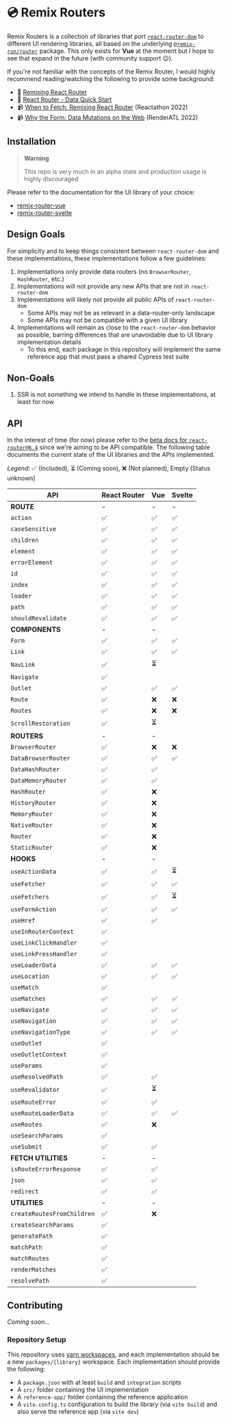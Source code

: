 # 💿 Remix Routers

Remix Routers is a collection of libraries that port [`react-router-dom`][react-router-dom] to different UI rendering libraries, all based on the underlying [`@remix-run/router`][remix-router] package. This only exists for **Vue** at the moment but I hope to see that expand in the future (with community support 😉).

If you're not familiar with the concepts of the Remix Router, I would highly recommend reading/watching the following to provide some background:

- 📖 [Remixing React Router][remixing-react-router]
- 📖 [React Router - Data Quick Start][data-quick-start]
- 📹 [When to Fetch: Remixing React Router][when-to-fetch] (Reactathon 2022)
- 📹 [Why the Form: Data Mutations on the Web][why-the-form] (RenderATL 2022)

## Installation

> **Warning**
>
> This repo is very much in an alpha state and production usage is highly discouraged

Please refer to the documentation for the UI library of your choice:

- [remix-router-vue][vue-readme]
- [remix-router-svelte][svelte-readme]

## Design Goals

For simplicity and to keep things consistent between `react-router-dom` and these implementations, these implementations follow a few guidelines:

1. Implementations only provide data routers (no `BrowserRouter`, `HashRouter`, etc.)
2. Implementations will not provide any new APIs that are not in `react-router-dom`
3. Implementations will likely not provide all public APIs of `react-router-dom`
   - Some APIs may not be as relevant in a data-router-only landscape
   - Some APIs may not be compatible with a given UI library
4. Implementations will remain as close to the `react-router-dom` behavior as possible, barring differences that are unavoidable due to UI library implementation details
   - To this end, each package in this repository will implement the same reference app that must pass a shared Cypress test suite

## Non-Goals

1. SSR is not something we intend to handle in these implementations, at least for now

## API

In the interest of time (for now) please refer to the [beta docs for `react-router@6.4`][rr-beta-docs] since we're aiming to be API compatible. The following table documents the current state of the UI libraries and the APIs implemented.

_Legend:_ ✅ (Included), ⏳ (Coming soon), ❌ (Not planned), Empty (Status unknown)

| API                        | React Router | Vue | Svelte |
| -------------------------- | ------------ | --- | ------ |
| **ROUTE**                  | -            | -   | -      |
| `action`                   | ✅           | ✅  | ✅     |
| `caseSensitive`            | ✅           | ✅  | ✅     |
| `children`                 | ✅           | ✅  | ✅     |
| `element`                  | ✅           | ✅  | ✅     |
| `errorElement`             | ✅           | ✅  | ✅     |
| `id`                       | ✅           | ✅  | ✅     |
| `index`                    | ✅           | ✅  | ✅     |
| `loader`                   | ✅           | ✅  | ✅     |
| `path`                     | ✅           | ✅  | ✅     |
| `shouldRevalidate`         | ✅           | ✅  | ✅     |
| **COMPONENTS**             | -            | -   |
| `Form`                     | ✅           | ✅  | ✅     |
| `Link`                     | ✅           | ✅  | ✅     |
| `NavLink`                  | ✅           | ⏳  |
| `Navigate`                 | ✅           |     |
| `Outlet`                   | ✅           | ✅  | ✅     |
| `Route`                    | ✅           | ❌  | ❌     |
| `Routes`                   | ✅           | ❌  | ❌     |
| `ScrollRestoration`        | ✅           | ⏳  |
| **ROUTERS**                | -            | -   |
| `BrowserRouter`            | ✅           | ❌  | ❌     |
| `DataBrowserRouter`        | ✅           | ✅  | ✅     |
| `DataHashRouter`           | ✅           | ✅  |
| `DataMemoryRouter`         | ✅           | ✅  |
| `HashRouter`               | ✅           | ❌  |
| `HistoryRouter`            | ✅           | ❌  |
| `MemoryRouter`             | ✅           | ❌  |
| `NativeRouter`             | ✅           | ❌  |
| `Router`                   | ✅           | ❌  |
| `StaticRouter`             | ✅           | ❌  |
| **HOOKS**                  | -            | -   |
| `useActionData`            | ✅           | ✅  | ⏳     |
| `useFetcher`               | ✅           | ✅  | ✅     |
| `useFetchers`              | ✅           | ✅  | ⏳     |
| `useFormAction`            | ✅           | ✅  | ✅     |
| `useHref`                  | ✅           | ✅  |
| `useInRouterContext`       | ✅           |     |
| `useLinkClickHandler`      | ✅           |     |
| `useLinkPressHandler`      | ✅           |     |
| `useLoaderData`            | ✅           | ✅  | ✅     |
| `useLocation`              | ✅           | ✅  | ✅     |
| `useMatch`                 | ✅           |     |
| `useMatches`               | ✅           | ✅  | ✅     |
| `useNavigate`              | ✅           | ✅  | ✅     |
| `useNavigation`            | ✅           | ✅  | ✅     |
| `useNavigationType`        | ✅           | ✅  | ✅     |
| `useOutlet`                | ✅           |     |        |
| `useOutletContext`         | ✅           |     |
| `useParams`                | ✅           |     |
| `useResolvedPath`          | ✅           | ✅  |
| `useRevalidator`           | ✅           | ⏳  |
| `useRouteError`            | ✅           | ✅  |
| `useRouteLoaderData`       | ✅           | ✅  | ✅     |
| `useRoutes`                | ✅           | ❌  |
| `useSearchParams`          | ✅           |     |
| `useSubmit`                | ✅           | ✅  |
| **FETCH UTILITIES**        | -            | -   |
| `isRouteErrorResponse`     | ✅           | ✅  |
| `json`                     | ✅           | ✅  |
| `redirect`                 | ✅           | ✅  |
| **UTILITIES**              | -            | -   |
| `createRoutesFromChildren` | ✅           | ❌  |
| `createSearchParams`       | ✅           |     |
| `generatePath`             | ✅           |     |
| `matchPath`                | ✅           |     |
| `matchRoutes`              | ✅           |     |
| `renderMatches`            | ✅           |     |
| `resolvePath`              | ✅           |     |

## Contributing

_Coming soon..._

### Repository Setup

This repository uses [yarn workspaces][workspaces], and each implementation should be a new `packages/{library}` workspace. Each implementation should provide the following:

- A `package.json` with at least `build` and `integration` scripts
- A `src/` folder containing the UI implementation
- A `reference-app/` folder containing the reference application
- A `vite.config.ts` configuration to build the library (via `vite build`) and also serve the reference app (via `vite dev`)

[react-router-dom]: https://www.npmjs.com/package/react-router-dom
[remix-router]: https://www.npmjs.com/package/@remix-run/router
[remixing-react-router]: https://remix.run/blog/remixing-react-router
[data-quick-start]: https://beta.reactrouter.com/en/dev/getting-started/data
[when-to-fetch]: https://www.youtube.com/watch?v=95B8mnhzoCM
[why-the-form]: https://www.youtube.com/watch?v=CbW6gGfXUE8
[rr-beta-docs]: https://beta.reactrouter.com/en/dev
[workspaces]: https://classic.yarnpkg.com/lang/en/docs/workspaces
[vue-readme]: ./packages/vue#readme
[svelte-readme]: ./packages/svelte#readme
